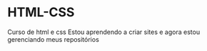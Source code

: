 # HTML-CSS
Curso de html e css
Estou aprendendo a criar sites e agora estou gerenciando meus repositórios